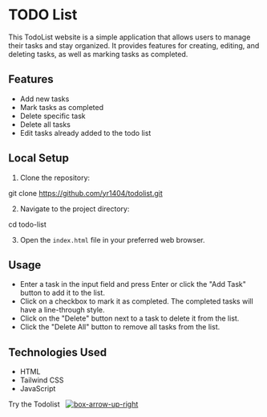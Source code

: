 # TODO List  
This TodoList website is a simple application that allows users to manage their tasks and stay organized. It provides features for creating, editing, and deleting tasks, as well as marking tasks as completed.

## Features

- Add new tasks
- Mark tasks as completed
- Delete specific task
- Delete all tasks
- Edit tasks already added to the todo list

## Local Setup

1. Clone the repository:

git clone https://github.com/yr1404/todolist.git


2. Navigate to the project directory:

cd todo-list


3. Open the `index.html` file in your preferred web browser.

## Usage

- Enter a task in the input field and press Enter or click the "Add Task" button to add it to the list.
- Click on a checkbox to mark it as completed. The completed tasks will have a line-through style.
- Click on the "Delete" button next to a task to delete it from the list.
- Click the "Delete All" button to remove all tasks from the list.

## Technologies Used

- HTML
- Tailwind CSS
- JavaScript
  
Try the Todolist &nbsp; [![box-arrow-up-right](https://github.com/yr1404/todolist/assets/106465753/8319fefe-f4d5-4b91-ba6b-a1355123e9aa)](https://yr1404.github.io/todolist/index.html)

